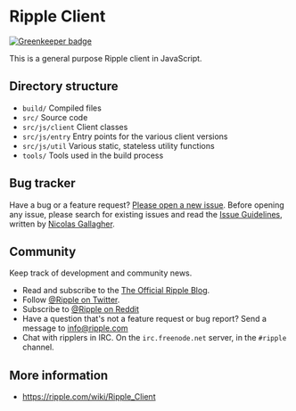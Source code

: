 # Ripple Client

[![Greenkeeper badge](https://badges.greenkeeper.io/Download/ripple-client.svg)](https://greenkeeper.io/)

This is a general purpose Ripple client in JavaScript.

## Directory structure

* `build/` Compiled files
* `src/` Source code
* `src/js/client` Client classes
* `src/js/entry` Entry points for the various client versions
* `src/js/util` Various static, stateless utility functions
* `tools/` Tools used in the build process

## Bug tracker

Have a bug or a feature request? [Please open a new issue](https://github.com/rippleFoundation/ripple-client/issues). Before opening any issue, please search for existing issues and read the [Issue Guidelines](https://github.com/necolas/issue-guidelines), written by [Nicolas Gallagher](https://github.com/necolas/).

## Community

Keep track of development and community news.

* Read and subscribe to the [The Official Ripple Blog](https://ripple.com/blog/).
* Follow [@Ripple on Twitter](http://twitter.com/ripple).
* Subscribe to [@Ripple on Reddit](http://www.reddit.com/r/Ripple)
* Have a question that's not a feature request or bug report? Send a message to [info@ripple.com](mailto:info@ripple.com)
* Chat with ripplers in IRC. On the `irc.freenode.net` server, in the `#ripple` channel.

## More information

* https://ripple.com/wiki/Ripple_Client

